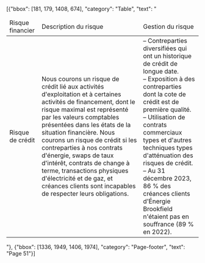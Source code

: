 [{"bbox": [181, 179, 1408, 674], "category": "Table", "text": "<table><thead><tr><td>Risque financier</td><td>Description du risque</td><td>Gestion du risque</td></tr></thead><tbody><tr><td>Risque de crédit</td><td>Nous courons un risque de crédit lié aux activités d'exploitation et à certaines activités de financement, dont le risque maximal est représenté par les valeurs comptables présentées dans les états de la situation financière. Nous courons un risque de crédit si les contreparties à nos contrats d'énergie, swaps de taux d'intérêt, contrats de change à terme, transactions physiques d'électricité et de gaz, et créances clients sont incapables de respecter leurs obligations.</td><td>– Contreparties diversifiées qui ont un historique de crédit de longue date.<br/>– Exposition à des contreparties dont la cote de crédit est de première qualité.<br/>– Utilisation de contrats commerciaux types et d'autres techniques types d'atténuation des risques de crédit.<br/>– Au 31 décembre 2023, 86 % des créances clients d'Énergie Brookfield n'étaient pas en souffrance (89 % en 2022).</td></tr></tbody></table>"}, {"bbox": [1336, 1949, 1406, 1974], "category": "Page-footer", "text": "Page 51"}]